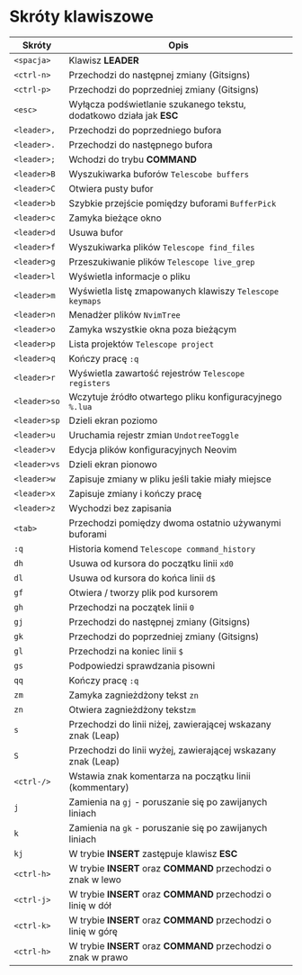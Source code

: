 # Skróty klawiszowe

| Skróty       | Opis                                                                 |
| ------------ | -------------------------------------------------------------------- |
| `<spacja>`   | Klawisz **LEADER**                                                   |
| `<ctrl-n>`   | Przechodzi do następnej zmiany (Gitsigns)                            |
| `<ctrl-p>`   | Przechodzi do poprzedniej zmiany (Gitsigns)                          |
| `<esc>`      | Wyłącza podświetlanie szukanego tekstu, dodatkowo działa jak **ESC** |
| `<leader>,`  | Przechodzi do poprzedniego bufora                                    |
| `<leader>.`  | Przechodzi do następnego bufora                                      |
| `<leader>;`  | Wchodzi do trybu **COMMAND**                                         |
| `<leader>B`  | Wyszukiwarka buforów `Telescobe buffers`                             |
| `<leader>C`  | Otwiera pusty bufor                                                  |
| `<leader>b`  | Szybkie przejście pomiędzy buforami `BufferPick`                     |
| `<leader>c`  | Zamyka bieżące okno                                                  |
| `<leader>d`  | Usuwa bufor                                                          |
| `<leader>f`  | Wyszukiwarka plików `Telescope find_files`                           |
| `<leader>g`  | Przeszukiwanie plików `Telescope live_grep`                          |
| `<leader>l`  | Wyświetla informacje o pliku                                         |
| `<leader>m`  | Wyświetla listę zmapowanych klawiszy `Telescope keymaps`             |
| `<leader>n`  | Menadżer plików `NvimTree`                                           |
| `<leader>o`  | Zamyka wszystkie okna poza bieżącym                                  |
| `<leader>p`  | Lista projektów `Telescope project`                                  |
| `<leader>q`  | Kończy pracę `:q`                                                    |
| `<leader>r`  | Wyświetla zawartość rejestrów `Telescope registers`                  |
| `<leader>so` | Wczytuje źródło otwartego pliku konfiguracyjnego `%.lua`             |
| `<leader>sp` | Dzieli ekran poziomo                                                 |
| `<leader>u`  | Uruchamia rejestr zmian `UndotreeToggle`                             |
| `<leader>v`  | Edycja plików konfiguracyjnych Neovim                                |
| `<leader>vs` | Dzieli ekran pionowo                                                 |
| `<leader>w`  | Zapisuje zmiany w pliku jeśli takie miały miejsce                    |
| `<leader>x`  | Zapisuje zmiany i kończy pracę                                       |
| `<leader>z`  | Wychodzi bez zapisania                                               |
| `<tab>`      | Przechodzi pomiędzy dwoma ostatnio używanymi buforami                |
| `:q`         | Historia komend `Telescope command_history`                          |
| `dh`         | Usuwa od kursora do początku linii `xd0`                             |
| `dl`         | Usuwa od kursora do końca linii `d$`                                 |
| `gf`         | Otwiera / tworzy plik pod kursorem                                   |
| `gh`         | Przechodzi na początek linii `0`                                     |
| `gj`         | Przechodzi do następnej zmiany (Gitsigns)                            |
| `gk`         | Przechodzi do poprzedniej zmiany (Gitsigns)                          |
| `gl`         | Przechodzi na koniec linii `$`                                       |
| `gs`         | Podpowiedzi sprawdzania pisowni                                      |
| `qq`         | Kończy pracę `:q`                                                    |
| `zm`         | Zamyka zagnieżdżony tekst `zn`                                       |
| `zn`         | Otwiera zagnieżdżony tekst`zm`                                       |
| `s`          | Przechodzi do linii niżej, zawierającej wskazany znak (Leap)         |
| `S`          | Przechodzi do linii wyżej, zawierającej wskazany znak (Leap)         |
| `<ctrl-/>`   | Wstawia znak komentarza na początku linii (kommentary)               |
| `j`          | Zamienia na `gj` - poruszanie się po zawijanych liniach              |
| `k`          | Zamienia na `gk` - poruszanie się po zawijanych liniach              |
| `kj`         | W trybie **INSERT** zastępuje klawisz **ESC**                        |
| `<ctrl-h>`   | W trybie **INSERT** oraz **COMMAND** przechodzi o znak w lewo        |
| `<ctrl-j>`   | W trybie **INSERT** oraz **COMMAND** przechodzi o linię w dół        |
| `<ctrl-k>`   | W trybie **INSERT** oraz **COMMAND** przechodzi o linię w górę       |
| `<ctrl-h>`   | W trybie **INSERT** oraz **COMMAND** przechodzi o znak w prawo       |
